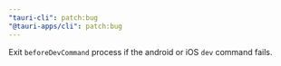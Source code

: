 ```yaml
---
"tauri-cli": patch:bug
"@tauri-apps/cli": patch:bug
---
```


Exit `beforeDevCommand` process if the android or iOS `dev` command fails.
